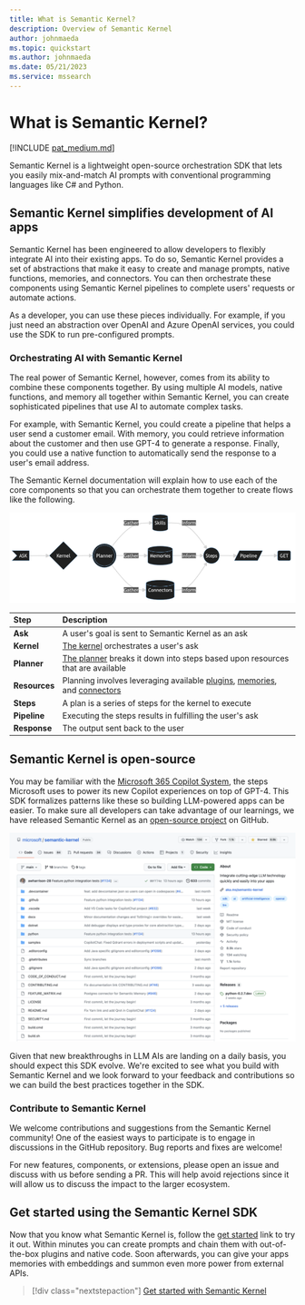 ```yaml
---
title: What is Semantic Kernel?
description: Overview of Semantic Kernel
author: johnmaeda
ms.topic: quickstart
ms.author: johnmaeda
ms.date: 05/21/2023
ms.service: mssearch
---
```

# What is Semantic Kernel?

[!INCLUDE [pat_medium.md](../includes/pat_medium.md)]

Semantic Kernel is a lightweight open-source orchestration SDK that lets you easily mix-and-match AI prompts with conventional programming languages like C# and Python.

## Semantic Kernel simplifies development of AI apps
Semantic Kernel has been engineered to allow developers to flexibly integrate AI into their existing apps. To do so, Semantic Kernel provides a set of abstractions that make it easy to create and manage prompts, native functions, memories, and connectors. You can then orchestrate these components using Semantic Kernel pipelines to complete users' requests or automate actions.

As a developer, you can use these pieces individually. For example, if you just need an abstraction over OpenAI and Azure OpenAI services, you could use the SDK to run pre-configured prompts.

### Orchestrating AI with Semantic Kernel
The real power of Semantic Kernel, however, comes from its ability to combine these components together. By using multiple AI models, native functions, and memory all together within Semantic Kernel, you can create sophisticated pipelines that use AI to automate complex tasks.

For example, with Semantic Kernel, you could create a pipeline that helps a user send a customer email. With memory, you could retrieve information about the customer and then use GPT-4 to generate a response. Finally, you could use a native function to automatically send the response to a user's email address.

The Semantic Kernel documentation will explain how to use each of the core components so that you can orchestrate them together to create flows like the following.

![Technical perspective of what's happening](../media/flowdiagram.png)

| Step | Description |
|:-|:-|
| **Ask** | A user's goal is sent to Semantic Kernel as an ask |
| **Kernel** | [The kernel](/semantic-kernel/create-chains/kernel) orchestrates a user's ask |
| **Planner** | [The planner](/semantic-kernel/create-chains/planner) breaks it down into steps based upon resources that are available |
| **Resources** | Planning involves leveraging available [plugins](/semantic-kernel/create-plugins/index), [memories](/semantic-kernel/memories/index), and [connectors](/semantic-kernel/create-chains/connectors) |
| **Steps** | A plan is a series of steps for the kernel to execute |
| **Pipeline** | Executing the steps results in fulfilling the user's ask |
| **Response** | The output sent back to the user |

## Semantic Kernel is open-source
You may be familiar with the [Microsoft 365 Copilot System](https://www.youtube.com/watch?v=E5g20qmeKpg), the steps Microsoft uses to power its new Copilot experiences on top of GPT-4. This SDK formalizes patterns like these so building LLM-powered apps can be easier. To make sure all developers can take advantage of our learnings, we have released Semantic Kernel as an [open-source project](https://aka.ms/skrepo) on GitHub. 

![GitHub repo of Semantic Kernel](../media/github.png)

Given that new breakthroughs in LLM AIs are landing on a daily basis, you should expect this SDK evolve. We're excited to see what you build with Semantic Kernel and we look forward to your feedback and contributions so we can build the best practices together in the SDK.

### Contribute to Semantic Kernel
We welcome contributions and suggestions from the Semantic Kernel community! One of the easiest ways to participate is to engage in discussions in the GitHub repository. Bug reports and fixes are welcome!

For new features, components, or extensions, please open an issue and discuss with us before sending a PR. This will help avoid rejections since it will allow us to discuss the impact to the larger ecosystem.

<!-- ## Semantic Kernel is one part of the entire AI ecosystem -->

## Get started using the Semantic Kernel SDK
Now that you know what Semantic Kernel is, follow the [get started](/semantic-kernel/get-started) link to try it out. Within minutes you can create prompts and chain them with out-of-the-box plugins and native code. Soon afterwards, you can give your apps memories with embeddings and summon even more power from external APIs.

> [!div class="nextstepaction"]
> [Get started with Semantic Kernel](/semantic-kernel/get-started)